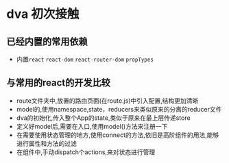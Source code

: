 # dva 初次接触

## 已经内置的常用依赖

 - 内置`react` `react-dom` `react-router-dom` `propTypes`

## 与常用的react的开发比较

 - route文件夹中,放置的路由页面(在route.js)中引入配置,结构更加清晰
 - model的,使用namespace,state，reducers来类似原来的分离的reducer文件
 - dva的初始化,传入整个App的state,类似于原来在最上层传递store
 - 定义好model后,需要在入口,使用model()方法来注册一下
 - 在需要使用状态管理的地方,使用connect的方法,依旧是高阶组件的用法,能够进行属性和方法的过滤
 - 在组件中,手动dispatch个actions,来对状态进行管理


